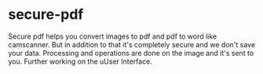 # secure-pdf
Secure pdf helps you convert images to pdf and pdf to word like camscanner. But in addition to that it's completely secure and we don't save your data. Processing and operations are done on the image and it's sent to you.
Further working on the uUser Interface. 